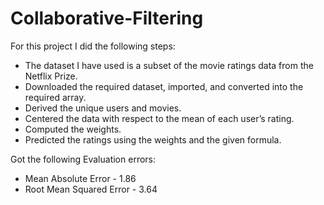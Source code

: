 # Collaborative-Filtering

For this project I did the following steps:
- The dataset I have used is a subset of the movie ratings data from the Netflix Prize.
- Downloaded the required dataset, imported, and converted into the required array.
- Derived the unique users and movies.
- Centered the data with respect to the mean of each user’s rating.
- Computed the weights.
- Predicted the ratings using the weights and the given formula.

Got the following Evaluation errors:
- Mean Absolute Error - 1.86
- Root Mean Squared Error - 3.64
